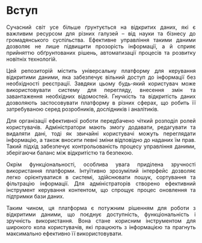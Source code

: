 # Вступ

<div style="text-align: justify;">
Сучасний світ усе більше ґрунтується на відкритих даних, які є важливим ресурсом для різних галузей – від науки та бізнесу до громадянського суспільства. Ефективне управління такими даними дозволяє не лише підвищити прозорість інформації, а й сприяє прийняттю обґрунтованих рішень, автоматизації процесів та розвитку новітніх технологій.

Цей репозиторій містить універсальну платформу для керування відкритими даними, яка забезпечує вільний доступ до інформації без необхідності реєстрації. Завдяки цьому будь-який користувач може використовувати систему для перегляду, внесення змін та завантаження необхідних відомостей. Гнучкість та відкритість даних дозволяють застосовувати платформу в різних сферах, що робить її затребуваною серед розробників, дослідників і аналітиків.

Для організації ефективної роботи передбачено чіткий розподіл ролей користувачів. Адміністратори мають змогу додавати, редагувати та видаляти дані, тоді як звичайні користувачі можуть переглядати інформацію, а також вносити певні зміни відповідно до наданих їм прав. Такий підхід забезпечує контрольованість процесу управління даними, зберігаючи баланс між відкритістю та безпекою.

Окрім функціональності, особлива увага приділена зручності використання платформи. Інтуїтивно зрозумілий інтерфейс дозволяє легко орієнтуватися в системі, здійснювати пошук, сортування та фільтрацію інформації. Для адміністраторів створено ефективний інструмент керування контентом, що спрощує процес оновлення та підтримки бази даних.

Таким чином, ця платформа є потужним рішенням для роботи з відкритими даними, що поєднує доступність, функціональність і зручність використання. Вона стане корисним інструментом для широкого кола користувачів, які працюють з інформацією та прагнуть максимально ефективно її використовувати.
</div>
